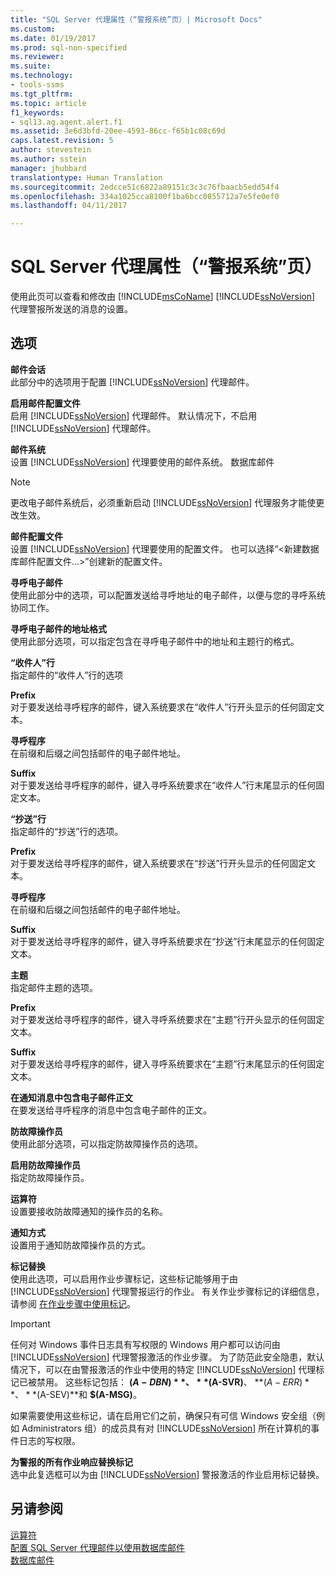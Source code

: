 ```yaml
---
title: "SQL Server 代理属性（“警报系统”页）| Microsoft Docs"
ms.custom: 
ms.date: 01/19/2017
ms.prod: sql-non-specified
ms.reviewer: 
ms.suite: 
ms.technology:
- tools-ssms
ms.tgt_pltfrm: 
ms.topic: article
f1_keywords:
- sql13.ag.agent.alert.f1
ms.assetid: 3e6d3bfd-20ee-4593-86cc-f65b1c08c69d
caps.latest.revision: 5
author: stevestein
ms.author: sstein
manager: jhubbard
translationtype: Human Translation
ms.sourcegitcommit: 2edcce51c6822a89151c3c3c76fbaacb5edd54f4
ms.openlocfilehash: 334a1025cca8100f1ba6bcc0855712a7e5fe0ef0
ms.lasthandoff: 04/11/2017

---
```

# <a name="sql-server-agent-properties-alert-system-page"></a>SQL Server 代理属性（“警报系统”页）
使用此页可以查看和修改由 [!INCLUDE[msCoName](../../includes/msconame_md.md)] [!INCLUDE[ssNoVersion](../../includes/ssnoversion_md.md)] 代理警报所发送的消息的设置。  
  
## <a name="options"></a>选项  
**邮件会话**  
此部分中的选项用于配置 [!INCLUDE[ssNoVersion](../../includes/ssnoversion_md.md)] 代理邮件。  
  
**启用邮件配置文件**  
启用 [!INCLUDE[ssNoVersion](../../includes/ssnoversion_md.md)] 代理邮件。 默认情况下，不启用 [!INCLUDE[ssNoVersion](../../includes/ssnoversion_md.md)] 代理邮件。  
  
**邮件系统**  
设置 [!INCLUDE[ssNoVersion](../../includes/ssnoversion_md.md)] 代理要使用的邮件系统。 数据库邮件  
  
> [!NOTE]  
> 更改电子邮件系统后，必须重新启动 [!INCLUDE[ssNoVersion](../../includes/ssnoversion_md.md)] 代理服务才能使更改生效。  
  
**邮件配置文件**  
设置 [!INCLUDE[ssNoVersion](../../includes/ssnoversion_md.md)] 代理要使用的配置文件。 也可以选择“\<新建数据库邮件配置文件...>”创建新的配置文件。  
  
**寻呼电子邮件**  
使用此部分中的选项，可以配置发送给寻呼地址的电子邮件，以便与您的寻呼系统协同工作。  
  
**寻呼电子邮件的地址格式**  
使用此部分选项，可以指定包含在寻呼电子邮件中的地址和主题行的格式。  
  
**“收件人”行**  
指定邮件的“收件人”行的选项  
  
**Prefix**  
对于要发送给寻呼程序的邮件，键入系统要求在“收件人”行开头显示的任何固定文本。  
  
**寻呼程序**  
在前缀和后缀之间包括邮件的电子邮件地址。  
  
**Suffix**  
对于要发送给寻呼程序的邮件，键入寻呼系统要求在“收件人”行末尾显示的任何固定文本。  
  
**“抄送”行**  
指定邮件的“抄送”行的选项。  
  
**Prefix**  
对于要发送给寻呼程序的邮件，键入系统要求在“抄送”行开头显示的任何固定文本。  
  
**寻呼程序**  
在前缀和后缀之间包括邮件的电子邮件地址。  
  
**Suffix**  
对于要发送给寻呼程序的邮件，键入寻呼系统要求在“抄送”行末尾显示的任何固定文本。  
  
**主题**  
指定邮件主题的选项。  
  
**Prefix**  
对于要发送给寻呼程序的邮件，键入寻呼系统要求在“主题”行开头显示的任何固定文本。  
  
**Suffix**  
对于要发送给寻呼程序的邮件，键入寻呼系统要求在“主题”行末尾显示的任何固定文本。  
  
**在通知消息中包含电子邮件正文**  
在要发送给寻呼程序的消息中包含电子邮件的正文。  
  
**防故障操作员**  
使用此部分选项，可以指定防故障操作员的选项。  
  
**启用防故障操作员**  
指定防故障操作员。  
  
**运算符**  
设置要接收防故障通知的操作员的名称。  
  
**通知方式**  
设置用于通知防故障操作员的方式。  
  
**标记替换**  
使用此选项，可以启用作业步骤标记，这些标记能够用于由 [!INCLUDE[ssNoVersion](../../includes/ssnoversion_md.md)] 代理警报运行的作业。 有关作业步骤标记的详细信息，请参阅 [在作业步骤中使用标记](../../ssms/agent/use-tokens-in-job-steps.md)。  
  
> [!IMPORTANT]  
> 任何对 Windows 事件日志具有写权限的 Windows 用户都可以访问由 [!INCLUDE[ssNoVersion](../../includes/ssnoversion_md.md)] 代理警报激活的作业步骤。 为了防范此安全隐患，默认情况下，可以在由警报激活的作业中使用的特定 [!INCLUDE[ssNoVersion](../../includes/ssnoversion_md.md)] 代理标记已被禁用。 这些标记包括： **$(A-DBN)**、 **$(A-SVR)**、 **$(A-ERR)**、 **$(A-SEV)**和 **$(A-MSG)**。  
>   
> 如果需要使用这些标记，请在启用它们之前，确保只有可信 Windows 安全组（例如 Administrators 组）的成员具有对 [!INCLUDE[ssNoVersion](../../includes/ssnoversion_md.md)] 所在计算机的事件日志的写权限。  
  
**为警报的所有作业响应替换标记**  
选中此复选框可以为由 [!INCLUDE[ssNoVersion](../../includes/ssnoversion_md.md)] 警报激活的作业启用标记替换。  
  
## <a name="see-also"></a>另请参阅  
[运算符](../../ssms/agent/operators.md)  
[配置 SQL Server 代理邮件以使用数据库邮件](http://msdn.microsoft.com/en-us/4b8b61bd-4bd1-43cd-b6e5-c6ed2e101dce)  
[数据库邮件](http://msdn.microsoft.com/en-us/9e4563dd-4799-4b32-a78a-048ea44a44c1)  
  

